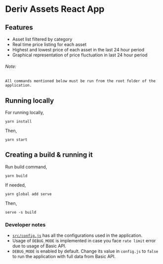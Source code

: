 # Deriv Assets React App



## Features

* Asset list filtered by category
* Real time price listing for each asset
* Highest and lowest price of each asset in the last 24 hour period
* Graphical representation of price fluctuation in last 24 hour period


###### Note: 
`All commands mentioned below must be run from the root folder of the application.`

## Running locally

For running locally,
```shell script
yarn install
```


Then,

```shell script
yarn start
```


## Creating a build & running it

Run build command,
```shell script
yarn build
```

If needed,

```shell script
yarn global add serve
```

Then,

```shell script
serve -s build
```

### Developer notes
* [`src/config.js`](/src/config.js) has all the configurations used in the application.
* Usage of `DEBUG_MODE` is implemented in case you face `rate limit` error due to usage of Basic API.
* `DEBUG_MODE` is enabled by default. Change its value in `config.js` to `false` to run the application with full data from Basic API.